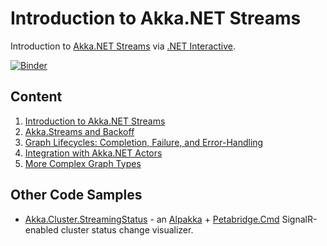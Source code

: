 # Introduction to Akka.NET Streams
Introduction to [Akka.NET Streams](https://getakka.net/articles/streams/introduction.html) via [.NET Interactive](https://github.com/dotnet/interactive).

[![Binder](https://mybinder.org/badge_logo.svg)](https://mybinder.org/v2/gh/Aaronontheweb/intro-to-akka.net-streams/HEAD)

## Content

1. [Introduction to Akka.NET Streams](notebooks/lesson1-introduction.ipynb)
2. [Akka.Streams and Backoff](notebooks/lesson1-introduction.ipynb)
3. [Graph Lifecycles: Completion, Failure, and Error-Handling](notebooks/lesson3-graph-lifecycles.ipynb)
4. [Integration with Akka.NET Actors](notebooks/lesson4-integration-with-actors.ipynb)
5. [More Complex Graph Types](notebooks/lesson5-more-complex-graphs.ipynb)

## Other Code Samples

* [Akka.Cluster.StreamingStatus](https://github.com/Aaronontheweb/Akka.Cluster.StreamingStatus) - an [Alpakka](https://alpakka.getakka.net/) + [Petabridge.Cmd](https://cmd.petabridge.com/) SignalR-enabled cluster status change visualizer.
